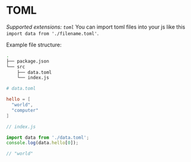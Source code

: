 # TOML

_Supported extensions: `toml`_
You can import toml files into your js like this `import data from './filename.toml'`.

Example file structure:

```bash
.
├── package.json
└── src
    ├── data.toml
    └── index.js
```

```toml
# data.toml

hello = [
  "world",
  "computer"
]
```

```js
// index.js

import data from './data.toml';
console.log(data.hello[0]);

// "world"
```
